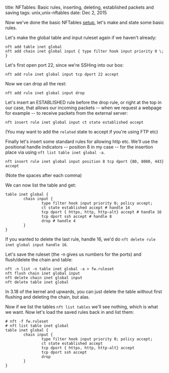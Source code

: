 title: NFTables: Basic rules, inserting, deleting, established packets and saving
tags: unix,unix-nftables
date: Dec 2, 2015

Now we've done the basic NFTables [setup](http://blog.denevell.org/nftables-setup-tutorial-debian.html), let's make and state some basic rules.

Let's make the global table and input ruleset again if we haven't already:

    nft add table inet global
    nft add chain inet global input { type filter hook input priority 0 \; }

Let's first open port 22, since we're SSHing into our box:

    nft add rule inet global input tcp dport 22 accept

Now we can drop all the rest:

    nft add rule inet global input drop

Let's insert an ESTABLISHED rule before the drop rule, or right at the top in our case, that allows our incoming packets -- when we request a webpage for example -- to receive packets from the external server:

    nft insert rule inet global input ct state established accept

(You may want to add the ``related`` state to accept if you're using FTP etc)

Finally let's insert some standard rules for allowing http etc. We'll use the positional handle indicators -- position 8 in my case -- for the insertion place via using ``nft list table inet global -a``.

    nft insert rule inet global input position 8 tcp dport {80, 8080, 443} accept

(Note the spaces after each comma)

We can now list the table and get:

    table inet global {
            chain input {
                    type filter hook input priority 0; policy accept;
                    ct state established accept # handle 14
                    tcp dport { https, http, http-alt} accept # handle 16
                    tcp dport ssh accept # handle 8
                    drop # handle 4
            }
    }

If you wanted to delete the last rule, handle 16, we'd do ``nft delete rule inet global input handle 16``.

Let's save the ruleset (the -n gives us numbers for the ports) and flush/delete the chain and table:

    nft -n list -n table inet global -a > fw.ruleset
    nft flush chain inet global input
    nft delete chain inet global input
    nft delete table inet global

In 3.18 of the kernel and upwards, you can just delete the table without first flushing and deleting the chain, but alas.

Now if we list the tables ``nft list tables`` we'll see nothing, which is what we want. Now let's load the saved rules back in and list them:

    # nft -f fw.ruleset 
    # nft list table inet global
    table inet global {
            chain input {
                    type filter hook input priority 0; policy accept;
                    ct state established accept 
                    tcp dport { https, http, http-alt} accept 
                    tcp dport ssh accept 
                    drop 
            }
    }
